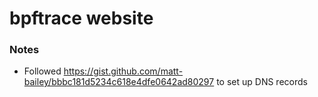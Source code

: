# bpftrace website

### Notes

* Followed https://gist.github.com/matt-bailey/bbbc181d5234c618e4dfe0642ad80297 to set up DNS records
